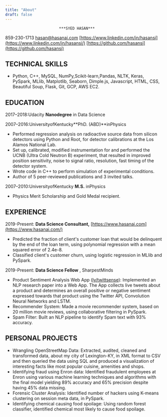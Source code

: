 ```yaml
---
title: "About"
draft: false
---
```



							***SYED HASAN***

859-230-1713  [hasan@hasanai.com](mailto:hasan@hasanai.com) [https://www.linkedin.com/in/hasansi](https://www.linkedin.com/in/hasansi/)  [https://github.com/hasansi](https://github.com/hasansi)

## TECHNICAL SKILLS

- Python, C++, MySQL, NumPy,Scikit-learn,Pandas, NLTK, Keras, PySpark, MLlib, Matplotlib, Seaborn, Dimple.js, Javascript, HTML, CSS, Beautiful Soup, Flask, Git, GCP, AWS EC2.

## EDUCATION

2017–2018:Udacity **Nanodegree** in Data Science

2007–2016:UniversityofKentucky**PhD. (ABD)**inPhysics

- Performed regression analysis on radioactive source data from silicon detectors using Python and Root, for detector calibrations at the Los Alamos National Lab.
- Set up, calibrated, modified instrumentation for and performed the UCNB (Ultra Cold Neutron B) experiment, that resulted in improved position sensitivity, noise to signal ratio, resolution, fast timing of the detector system.
- Wrote code in C++ to perform simulation of experimental conditions.
- Author of 5 peer-reviewed publications and 3 invited talks.

2007–2010:UniversityofKentucky **M.S.** inPhysics

- Physics Merit Scholarship and Gold Medal recipient.

## EXPERIENCE

2019-Present: **Data Science Consultant,** [https://www.hasanai.com](https://www.hasanai.com/)

- Predicted the fraction of client&#39;s customer loan that would be delinquent by the end of the loan term, using polynomial regression with a mean squared error of 2.4e-8.
- Classified client&#39;s customer churn, using logistic regression in MLlib and PySpark.

 2019-Present: **Data Science Fellow** , SharpestMinds

- Product Sentiment Analysis Web App ([ly/twittsense](http://bit.ly/twittsense)): Implemented an NLP research paper into a Web App. The App collects live tweets about a product and determines an overall positive or negative sentiment expressed towards that product using the Twitter API, Convolution Neural Networks and LSTM.
- Recommender System: Made a movie recommender system, based on 20 million movie reviews, using collaborative filtering in PySpark.
- Spam Filter: Built an NLP pipeline to identify Spam text with 93% accuracy.

## PERSONAL PROJECTS

- Wrangling OpenStreetMap Data: Extracted, audited, cleaned and transformed data, about my city of Lexington-KY, in XML format to CSV and then queried the data using SQL and produced a visualization of interesting facts like most popular cuisine, amenities and shops.
- Identifying fraud using Enron data: Identified fraudulent employees at Enron using various machine learning techniques and algorithms with the final model yielding 89% accuracy and 65% precision despite having 45% data missing.
- Forensic Cluster Analysis: Identified number of hackers using K-means clustering on session meta data, in PySpark.
- Identifying chemical causing food spoilage: Using random forest classifier, identified chemical most likely to cause food spoilage.
